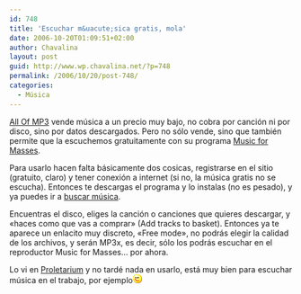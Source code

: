 ```yaml
---
id: 748
title: 'Escuchar m&uacute;sica gratis, mola'
date: 2006-10-20T01:09:51+02:00
author: Chavalina
layout: post
guid: http://www.wp.chavalina.net/?p=748
permalink: /2006/10/20/post-748/
categories:
  - Música
---
```

<a href="http://www.allofmp3.com/" target="_blank">All Of MP3</a> vende m&uacute;sica a un precio muy bajo, no cobra por canci&oacute;n ni por disco, sino por datos descargados. Pero no s&oacute;lo vende, sino que también permite que la escuchemos gratuitamente con su programa <a href="http://music.allofmp3.com/info/musicformasses.shtml" target="_blank">Music for Masses</a>.

Para usarlo hacen falta básicamente dos cosicas, registrarse en el sitio (gratuito, claro) y tener conexi&oacute;n a internet (si no, la m&uacute;sica gratis no se escucha). Entonces te descargas el programa y lo instalas (no es pesado), y ya puedes ir a <a href="http://music.allofmp3.com/added.shtml?date=today&#038;vol=1" target="_blank">buscar m&uacute;sica</a>.

Encuentras el disco, eliges la canci&oacute;n o canciones que quieres descargar, y «haces como que vas a comprar» (Add tracks to basket). Entonces ya te aparece un enlacito muy discreto, «Free mode», no podrás elegir la calidad de los archivos, y serán MP3x, es decir, s&oacute;lo los podrás escuchar en el reproductor Music for Masses… por ahora.

Lo vi en <a href="http://proletarium.org/2006/10/19/musica-para-las-masas/" target="_blank">Proletarium</a> y no tardé nada en usarlo, está muy bien para escuchar m&uacute;sica en el trabajo, por ejemplo![emo](/imagenes/emoticonos/guino.gif)